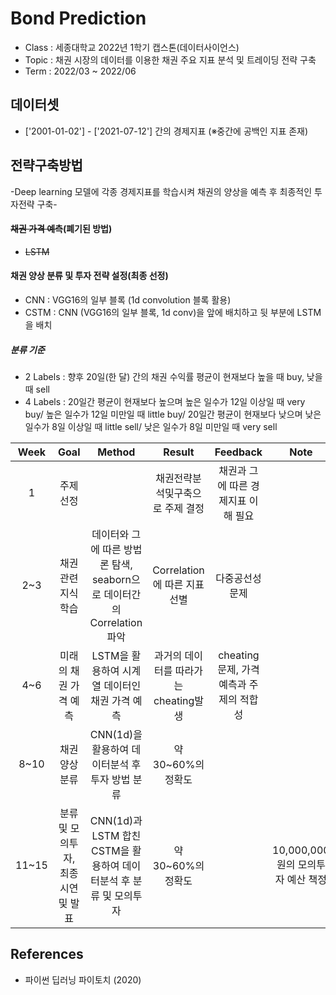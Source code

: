 # Bond Prediction
- Class : 세종대학교 2022년 1학기 캡스톤(데이터사이언스)
- Topic : 채권 시장의 데이터를 이용한 채권 주요 지표 분석 및 트레이딩 전략 구축
- Term : 2022/03 ~ 2022/06


## 데이터셋
- ['2001-01-02'] - ['2021-07-12'] 간의 경제지표 (※중간에 공백인 지표 존재)

## 전략구축방법
-Deep learning 모델에 각종 경제지표를 학습시켜 채권의 양상을 예측 후 최종적인 투자전략 구축-
#### <del>채권 가격 예측</del>(폐기된 방법) 
- <del>LSTM</del>
#### 채권 양상 분류 및 투자 전략 설정(최종 선정)
- CNN : VGG16의 일부 블록 (1d convolution 블록 활용)
- CSTM : CNN (VGG16의 일부 블록, 1d conv)을 앞에 배치하고 뒷 부분에 LSTM을 배치 
##### 분류 기준 
- 2 Labels : 향후 20일(한 달) 간의 채권 수익률 평균이 현재보다 높을 때 buy, 낮을 때 sell
- 4 Labels : 20일간 평균이 현재보다 높으며 높은 일수가 12일 이상일 때 very buy/ 높은 일수가 12일 미만일 때 little buy/ 20일간 평균이 현재보다 낮으며 낮은 일수가 8일 이상일 때 little sell/ 낮은 일수가 8일 미만일 때 very sell

| Week | Goal | Method | Result | Feedback | Note | 
|:---:|:---:|:---:|:---:|:---:|:---:|
| 1 | 주제 선정 |  | 채권전략분석및구축으로 주제 결정 | 채권과 그에 따른 경제지표 이해 필요 | |
| 2~3 | 채권 관련 지식 학습 | 데이터와 그에 따른 방법론 탐색, seaborn으로 데이터간의 Correlation파악 | Correlation에 따른 지표 선별 | 다중공선성 문제 | |
| 4~6 | 미래의 채권 가격 예측 | LSTM을 활용하여 시계열 데이터인 채권 가격 예측 | 과거의 데이터를 따라가는 cheating발생 | cheating문제, 가격 예측과 주제의 적합성 | |
| 8~10 | 채권 양상 분류 | CNN(1d)을 활용하여 데이터분석 후 투자 방법 분류 | 약 30~60%의 정확도 |  | |
| 11~15 | 분류 및 모의투자, 최종시연 및 발표 | CNN(1d)과 LSTM 합친 CSTM을 활용하여 데이터분석 후 분류 및 모의투자 | 약 30~60%의 정확도 |  | 10,000,000원의 모의투자 예산 책정|

## References
- 파이썬 딥러닝 파이토치 (2020)

